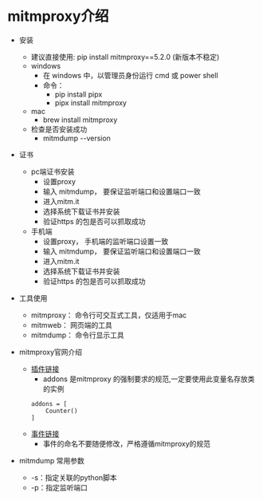 # mitmproxy介绍

* 安装
    * 建议直接使用: pip install mitmproxy==5.2.0 (新版本不稳定)
    * windows
        * 在 windows 中，以管理员身份运行 cmd 或 power shell
        * 命令：
            * pip install pipx
            * pipx install mitmproxy
    * mac
        * brew install mitmproxy
    * 检查是否安装成功
        * mitmdump --version

* 证书
    * pc端证书安装
        * 设置proxy
        * 输入 mitmdump， 要保证监听端口和设置端口一致
        * 进入mitm.it
        * 选择系统下载证书并安装
        * 验证https 的包是否可以抓取成功
    * 手机端
        * 设置proxy， 手机端的监听端口设置一致
        * 输入 mitmdump， 要保证监听端口和设置端口一致
        * 进入mitm.it
        * 选择系统下载证书并安装
        * 验证https 的包是否可以抓取成功

* 工具使用
    * mitmproxy： 命令行可交互式工具，仅适用于mac
    * mitmweb： 网页端的工具
    * mitmdump： 命令行显示工具

* mitmproxy官网介绍
    * [插件链接](https://docs.mitmproxy.org/stable/addons-overview/)
        * addons 是mitmproxy 的强制要求的规范,一定要使用此变量名存放类的实例
        ```
      addons = [
            Counter()
      ]
      ```
    * [事件链接](https://docs.mitmproxy.org/stable/addons-events/)
        * 事件的命名不要随便修改，严格遵循mitmproxy的规范

* mitmdump 常用参数
    * -s：指定关联的python脚本
    * -p：指定监听端口